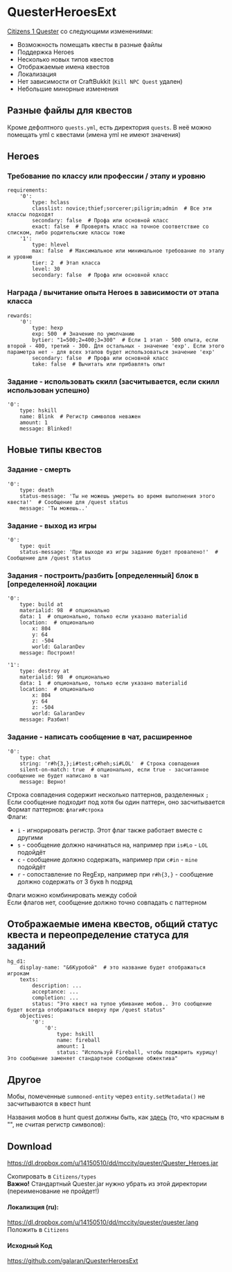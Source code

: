 QuesterHeroesExt
================

[Citizens 1 Quester](https://github.com/CitizensDev/Citizens/tree/master/src/quester) со следующими изменениями:

* Возможность помещать квесты в разные файлы
* Поддержка Heroes
* Несколько новых типов квестов
* Отображаемые имена квестов
* Локализация
* Нет зависимости от CraftBukkit (`Kill NPC Quest` удален)
* Небольшие минорные изменения

Разные файлы для квестов
------------------------

Кроме дефолтного `quests.yml`, есть директория `quests`. В неё можно помещать yml с квестами (имена yml не имеют значения)

Heroes
------

### Требование по классу или профессии / этапу и уровню

    requirements:
        '0':
            type: hclass
            classlist: novice;thief;sorcerer;piligrim;admin  # Все эти классы подходят
            secondary: false  # Профа или основной класс
            exact: false  # Проверять класс на точное соответствие со списком, либо родительские классы тоже
        '1':
            type: hlevel
            max: false  # Максимальное или минимальное требование по этапу и уровню
            tier: 2  # Этап класса
            level: 30
            secondary: false  # Профа или основной класс


### Награда / вычитание опыта Heroes в зависимости от этапа класса

    rewards:
        '0':
            type: hexp
            exp: 500  # Значение по умолчанию
            bytier: "1=500;2=400;3=300"  # Если 1 этап - 500 опыта, если второй - 400, третий - 300. Для остальных - значение 'exp'. Если этого параметра нет - для всех этапов будет использоваться значение 'exp'
            secondary: false  # Профа или основной класс
            take: false  # Вычитать или прибавлять опыт

### Задание - использовать скилл (засчитывается, если скилл использован успешно)

    '0':
        type: hskill
        name: Blink  # Регистр символов неважен
        amount: 1
        message: Blinked!


Новые типы квестов
------------------

### Задание - смерть

    '0':
        type: death
        status-message: 'Ты не можешь умереть во время выполнения этого квеста!'  # Сообщение для /quest status
        message: 'Ты можешь..'

### Задание - выход из игры

    '0':
        type: quit
        status-message: 'При выходе из игры задание будет провалено!'  # Сообщение для /quest status

### Задания - построить/разбить [определенный] блок в [определенной] локации

    '0':
        type: build at
        materialid: 98  # опционально
        data: 1  # опционально, только если указано materialid
        location:  # опционально
            x: 804
            y: 64
            z: -504
            world: GalaranDev
        message: Построил!
    
    '1':
        type: destroy at
        materialid: 98  # опционально
        data: 1  # опционально, только если указано materialid
        location:  # опционально
            x: 804
            y: 64
            z: -504
            world: GalaranDev
        message: Разбил!

### Задание - написать сообщение в чат, расширенное

    '0':
        type: chat
        string: 'r#h{3,};i#test;c#heh;si#LOL'  # Строка совпадения
        silent-on-match: true  # опционально, если true - засчитанное сообщение не будет написано в чат
        message: Верно!

Строка совпадения содержит несколько паттернов, разделенных `;`  
Если сообщение подходит под хотя бы один паттерн, оно засчитывается  
Формат паттернов: `флаги#строка`  
Флаги:  
* `i` - игнорировать регистр. Этот флаг также работает вместе с другими
* `s` - сообщение должно начинаться на, например при `is#Lo` - `LOL` подойдёт
* `c` - сообщение должно содержать, например при `c#in` - `mine` подойдёт
* `r` - сопоставление по RegExp, например при `r#h{3,}` - сообщение должно содержать от 3 букв h подряд

Флаги можно комбинировать между собой  
Если флагов нет, сообщение должно точно совпадать с паттерном  

Отображаемые имена квестов, общий статус квеста и переопределение статуса для заданий
-------------------------------------------------------------------------------------

    hg_d1:
        display-name: "&6Куробой"  # это название будет отображаться игрокам
        texts:
            description: ...
            acceptance: ...
            completion: ...
            status: "Это квест на тупое убивание мобов.. Это сообщение будет всегда отображаться вверху при /quest status"
        objectives:
            '0':
                '0':
                    type: hskill
                    name: fireball
                    amount: 1
                    status: "Используй Fireball, чтобы поджарить курицу! Это сообщение заменяет стандартное сообщение обжектива"

Другое
------

Мобы, помеченные `summoned-entity` через `entity.setMetadata()` не засчитываются в квест hunt

Названия мобов в hunt quest должны быть, как [здесь](https://github.com/Bukkit/Bukkit/blob/master/src/main/java/org/bukkit/entity/EntityType.java) (то, что красным в "", не считая регистр символов):    

Download
--------

https://dl.dropbox.com/u/14150510/dd/mccity/quester/Quester_Heroes.jar

Скопировать в `Citizens/types`  
**Важно!** Стандартный Quester.jar нужно убрать из этой директории (переименование не пройдет!)  

#### Локализция (ru):  
https://dl.dropbox.com/u/14150510/dd/mccity/quester/quester.lang  
Положить в `Citizens`  

#### Исходный Код

https://github.com/galaran/QuesterHeroesExt  